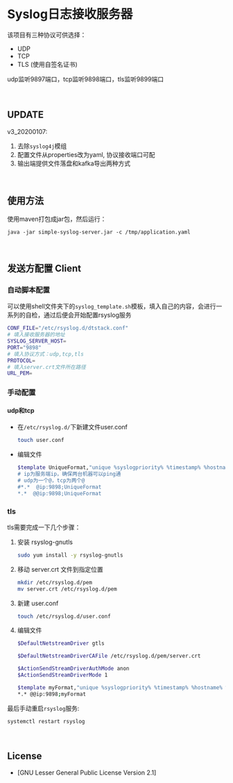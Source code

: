 # Syslog日志接收服务器

该项目有三种协议可供选择：

- UDP
- TCP
- TLS (使用自签名证书) 

udp监听9897端口，tcp监听9898端口，tls监听9899端口

<br>

## UPDATE

v3_20200107:

1. 去除`syslog4j`模组
2. 配置文件从properties改为yaml, 协议接收端口可配
3. 输出端提供文件落盘和kafka导出两种方式

<br>

## 使用方法

使用maven打包成jar包，然后运行：

```
java -jar simple-syslog-server.jar -c /tmp/application.yaml
```

<br>

## 发送方配置 Client

### 自动脚本配置

可以使用shell文件夹下的`syslog_template.sh`模板，填入自己的内容，会进行一系列的自检，通过后便会开始配置rsyslog服务

```bash
CONF_FILE="/etc/rsyslog.d/dtstack.conf"
# 填入接收服务器的地址
SYSLOG_SERVER_HOST=
PORT="9898"
# 填入协议方式：udp,tcp,tls
PROTOCOL=
# 填入server.crt文件所在路径
URL_PEM=
```

### 手动配置

#### udp和tcp

- 在`/etc/rsyslog.d/`下新建文件user.conf

  ```bash
  touch user.conf
  ```

- 编辑文件

  ```bash
  $template UniqueFormat,"unique %syslogpriority% %timestamp% %hostname% %syslogtag% %msg%
  # ip为服务端ip，确保两台机器可以ping通
  # udp为一个@，tcp为两个@
  #*.*  @ip:9898;UniqueFormat
  *.*  @@ip:9898;UniqueFormat
  ```

### tls

tls需要完成一下几个步骤：

1. 安装 rsyslog-gnutls

   ```bash
   sudo yum install -y rsyslog-gnutls
   ```

2. 移动 server.crt 文件到指定位置

   ```bash
   mkdir /etc/rsyslog.d/pem
   mv server.crt /etc/rsyslog.d/pem
   ```

3. 新建 user.conf

   ```bash
   touch /etc/rsyslog.d/user.conf
   ```

4. 编辑文件

   ```bash
   $DefaultNetstreamDriver gtls
   
   $DefaultNetstreamDriverCAFile /etc/rsyslog.d/pem/server.crt
   
   $ActionSendStreamDriverAuthMode anon
   $ActionSendStreamDriverMode 1
   
   $template myFormat,"unique %syslogpriority% %timestamp% %hostname% %syslogtag% %msg%"
   *.* @@ip:9898;myFormat
   ```

最后手动重启`rsyslog`服务:

```
systemctl restart rsyslog
```

<br>

## License

- [GNU Lesser General Public License Version 2.1]
